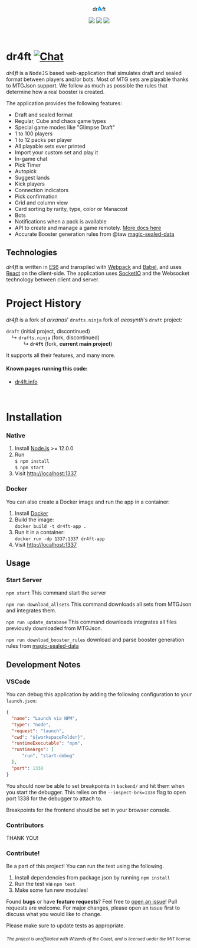 <p align="center">
  dr<img src="https://raw.githubusercontent.com/dr4fters/dr4ft/master/frontend/4.png" alt="4" height="14">ft
</p>

<p align='center'>
  <a href="https://travis-ci.com/dr4fters/dr4ft"><img src=https://travis-ci.com/dr4fters/dr4ft.svg?branch=master></a>
  <a href="https://david-dm.org/dr4fters/dr4ft"><img src=https://david-dm.org/dr4fters/dr4ft.svg></a>
  <a href="https://david-dm.org/dr4fters/dr4ft?type=dev"><img src=https://david-dm.org/dr4fters/dr4ft/dev-status.svg></a>
</p>



<br>

# dr4ft [![Chat](https://badges.gitter.im/dr4fters/dr4ft.svg)](https://gitter.im/dr4fters/dr4ft)

*dr4ft* is a <kbd>NodeJS</kbd> based web-application that simulates draft and sealed format between players and/or bots.
Most of MTG sets are playable thanks to MTGJson support. We follow as much as possible the rules that determine how a real booster is created.

The application provides the following features:

* Draft and sealed format
* Regular, Cube and chaos game types
* Special game modes like "Glimpse Draft"
* 1 to 100 players
* 1 to 12 packs per player
* All playable sets ever printed
* Import your custom set and play it
* In-game chat
* Pick Timer
* Autopick
* Suggest lands
* Kick players
* Connection indicators
* Pick confirmation
* Grid and column view
* Card sorting by rarity, type, color or Manacost
* Bots
* Notifications when a pack is available
* API to create and manage a game remotely. [More docs here](https://github.com/dr4fters/dr4ft/blob/master/doc/api.md)
* Accurate Booster generation rules from @taw [magic-sealed-data](https://github.com/taw/magic-sealed-data)

## Technologies

*dr4ft* is written in [ES6] and transpiled with [Webpack] and [Babel], and uses [React] on the client-side.
The application uses [SocketIO] and the Websocket technology between client and server.

# Project History

*dr4ft* is a fork of *arxanas*' `drafts.ninja` fork of *aeosynth*'s `draft` project:

`draft` (initial project, discontinued)<br>
&nbsp;&nbsp;&nbsp; ↳ `drafts.ninja` (fork, discontinued)<br>
&nbsp;&nbsp;&nbsp;&nbsp;&nbsp;&nbsp;&nbsp;&nbsp;&nbsp;&nbsp;&nbsp; ↳ **`dr4ft`** (fork, **current main project**)

It supports all their features, and many more.

#### Known pages running this code:
 - [dr4ft.info](https://www.dr4ft.info)

<br>

# Installation

### Native

1) Install [Node.js](https://nodejs.org/en/download/) >= 12.0.0
2) Run<br>
`$ npm install`<br>
`$ npm start`
3) Visit [http://localhost:1337](http://localhost:1337)


### Docker

You can also create a Docker image and run the app in a container:
1) Install [Docker](https://www.docker.com/)
2) Build the image:<br>
`docker build -t dr4ft-app .`
3) Run it in a container:<br>
`docker run -dp 1337:1337 dr4ft-app`<br>
4) Visit [http://localhost:1337](http://localhost:1337)

## Usage

### Start Server

`npm start`
This command start the server

`npm run download_allsets`
This command downloads all sets from MTGJson and integrates them.

`npm run update_database`
This command downloads integrates all files previously downloaded from MTGJson.

`npm run download_booster_rules`
 download and parse booster generation rules from [magic-sealed-data](https://github.com/taw/magic-sealed-data)

## Development Notes

### VSCode

You can debug this application by adding the following configuration to your `launch.json`:

```json
{
  "name": "Launch via NPM",
  "type": "node",
  "request": "launch",
  "cwd": "${workspaceFolder}",
  "runtimeExecutable": "npm",
  "runtimeArgs": [
      "run", "start-debug"
  ],
  "port": 1338
}
```

You should now be able to set breakpoints in `backend/` and hit them when you start the debugger.
This relies on the `--inspect-brk=1338` flag to open port 1338 for the debugger to attach to.

Breakpoints for the frontend should be set in your browser console.

### Contributors

THANK YOU!

### Contribute!

Be a part of this project! You can run the test using the following.

1. Install dependencies from package.json by running `npm install`
2. Run the test via `npm test`
3. Make some fun new modules!

Found **bugs** or have **feature requests**? Feel free to [open an issue](https://github.com/dr4fters/dr4ft/issues/new)!
Pull requests are welcome. For major changes, please open an issue first to discuss what you would like to change.

Please make sure to update tests as appropriate.

<p align='center'>
  <sub><i>The project is unaffiliated with Wizards of the Coast, and is licensed under the MIT license.</i></sub>
</p>



<!-- this are reference links -->
  [ES6]: https://github.com/lukehoban/es6features
  [Babel]: https://github.com/babel/babel
  [React]: https://github.com/facebook/react
  [Webpack]: https://webpack.js.org/
  [SocketIO]: https://socket.io
